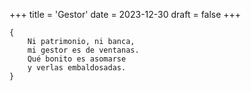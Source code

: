 +++
title = 'Gestor'
date = 2023-12-30
draft = false
+++

	{
		Ni patrimonio, ni banca,
		mi gestor es de ventanas.
		Qué bonito es asomarse
		y verlas embaldosadas.
	}
